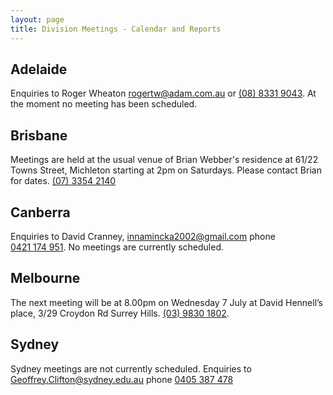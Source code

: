 ```yaml
---
layout: page
title: Division Meetings - Calendar and Reports
---
```

## Adelaide

Enquiries to Roger Wheaton <rogertw@adam.com.au> or [(08)&nbsp;8331&nbsp;9043](tel:+61883319043).
At the moment no meeting has been scheduled.

## Brisbane

Meetings are held at the usual venue of Brian Webber's residence at 61/22 Towns Street, Michleton starting at 2pm on Saturdays. Please contact Brian for dates.
[(07)&nbsp;3354&nbsp;2140](tel:+61733542140)

## Canberra

Enquiries to David Cranney, <innamincka2002@gmail.com> phone [0421&nbsp;174&nbsp;951](tel:+61421174951).
No meetings are currently scheduled.

## Melbourne

The next meeting will be at
8.00pm on Wednesday 7 July
at David Hennell’s place, 3/29 Croydon Rd Surrey Hills. [(03)&nbsp;9830&nbsp;1802](tel:+61398301802).

## Sydney

Sydney meetings are not currently scheduled. Enquiries to <Geoffrey.Clifton@sydney.edu.au> phone [0405&nbsp;387&nbsp;478](tel:+61405387478)
